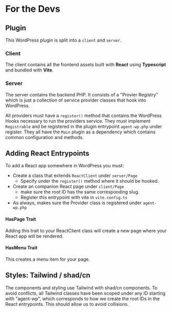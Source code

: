 # For the Devs

## Plugin

This WordPress plugin is split into a `client` and `server`.

### Client

The client contains all the frontend assets built with **React** using **Typescript** and bundled with **Vite**.

### Server

The server contains the backend PHP. It consists of a "Provier Registry" which is just a collection of service provider classes that hook into WordPress.

All providers must have a `register()` method that contains the WordPress Hooks necessary to run the providers service. They must implement `Registrable` and be registered in the plugin entrypoint `agent-wp.php` under register. They all have the `Main` plugin as a dependency which contains common configuration and methods.

## Adding React Entrypoints

To add a React app somewhere in WordPress you must:

- Create a class that extends `ReactClient` under `server/Page`
  - Specify under the `register()` method where it should be hooked.
- Create an companion React page under `client/Page`
  - make sure the root ID has the same corresponding slug.
  - Register this entrypoint with vite in `vite.config.ts`
- As always, makes sure the Provider class is registered under `agent-wp.php`

#### HasPage Trait

Adding this trait to your ReactClient class will create a new page where your React app will be rendered.

#### HasMenu Trait

This creates a menu item for your page.

## Styles: Tailwind / shad/cn

The components and styling use Tailwind with shad/cn components. To avoid conflicts, all Tailwind classes have been scoped under any ID starting with "agent-wp", which corresponds to how we create the root IDs in the React entrypoints. This should allow us to avoid collisions.
